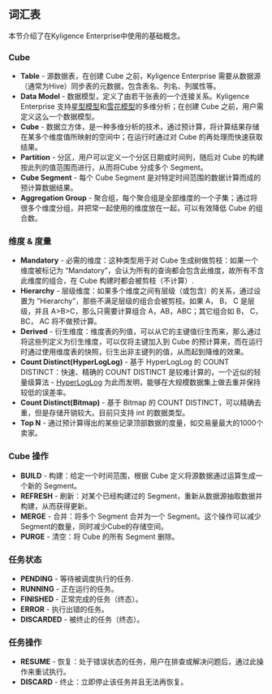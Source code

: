 ## 词汇表

本节介绍了在Kyligence Enterprise中使用的基础概念。

### Cube

- __Table__ - 源数据表，在创建 Cube 之前，Kyligence Enterprise 需要从数据源（通常为Hive）同步表的元数据，包含表名、列名、列属性等。
- __Data Model__ - 数据模型，定义了由若干张表的一个连接关系。Kyligence Enterprise 支持[星型模型](https://en.wikipedia.org/wiki/Star_schema)和[雪花模型](https://en.wikipedia.org/wiki/Snowflake_schema)的多维分析；在创建 Cube 之前，用户需定义这么一个数据模型。
- __Cube__ - 数据立方体，是一种多维分析的技术，通过预计算，将计算结果存储在某多个维度值所映射的空间中；在运行时通过对 Cube 的再处理而快速获取结果。
- __Partition__ - 分区，用户可以定义一个分区日期或时间列，随后对 Cube 的构建按此列的值范围而进行，从而将Cube 分成多个 Segment。
- __Cube Segment__ - 每个 Cube Segment 是对特定时间范围的数据计算而成的预计算数据结果。
- __Aggregation Group__ - 聚合组，每个聚合组是全部维度的一个子集；通过将很多个维度分组，并把常一起使用的维度放在一起，可以有效降低 Cube 的组合数。

### 维度 & 度量

- __Mandatory__ - 必需的维度：这种类型用于对 Cube 生成树做剪枝：如果一个维度被标记为 “Mandatory”，会认为所有的查询都会包含此维度，故所有不含此维度的组合，在 Cube 构建时都会被剪枝（不计算）.
- __Hierarchy__ - 层级维度：如果多个维度之间有层级（或包含）的关系，通过设置为 ”Hierarchy”，那些不满足层级的组合会被剪枝。如果 A， B， C 是层级，并且 A>B>C，那么只需要计算组合 A，AB，ABC；其它组合如 B， C， BC， AC 将不做预计算。 
- __Derived__ - 衍生维度：维度表的列值，可以从它的主键值衍生而来，那么通过将这些列定义为衍生维度，可以仅将主键加入到 Cube 的预计算来，而在运行时通过使用维度表的快照，衍生出非主键列的值，从而起到降维的效果。
- __Count Distinct(HyperLogLog)__ - 基于 HyperLogLog 的 COUNT DISTINCT：快速、精确的 COUNT DISTINCT 是较难计算的，一个近似的轻量级算法 - [HyperLogLog](https://en.wikipedia.org/wiki/HyperLogLog) 为此而发明，能够在大规模数据集上做去重并保持较低的误差率。
- __Count Distinct(Bitmap)__ - 基于 Bitmap 的 COUNT DISTINCT，可以精确去重，但是存储开销较大。目前只支持 int 的数据类型。
- __Top N__ - 通过预计算得出的某些记录顶部数据的度量，如交易量最大的1000个卖家。

### Cube 操作

- __BUILD__ - 构建：给定一个时间范围，根据 Cube 定义将源数据通过运算生成一个新的 Segment。
- __REFRESH__ - 刷新：对某个已经构建过的 Segment，重新从数据源抽取数据并构建，从而获得更新。
- __MERGE__ - 合并：将多个 Segment 合并为一个 Segment。这个操作可以减少Segment的数量，同时减少Cube的存储空间。
- __PURGE__ - 清空：将 Cube 的所有 Segment 删除。

### 任务状态

- __PENDING__ - 等待被调度执行的任务.
- __RUNNING__ - 正在运行的任务。
- __FINISHED__ - 正常完成的任务（终态）。
- __ERROR__ - 执行出错的任务。
- __DISCARDED__ - 被终止的任务（终态）。

### 任务操作

- __RESUME__ - 恢复：处于错误状态的任务，用户在排查或解决问题后，通过此操作来重试执行。
- __DISCARD__ - 终止：立即停止该任务并且无法再恢复。